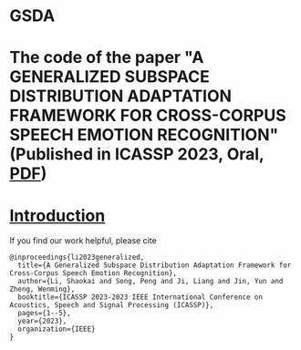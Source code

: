# GSDA
# The code of the paper "A GENERALIZED SUBSPACE DISTRIBUTION ADAPTATION FRAMEWORK FOR CROSS-CORPUS SPEECH EMOTION RECOGNITION" (Published in ICASSP 2023, Oral, [PDF](https://ieeexplore.ieee.org/stamp/stamp.jsp?tp=&arnumber=10097258))

# [Introduction](https://github.com/shaokai1209/GSDA/blob/main/ICASPP_poster_GSDA_2023.pdf)

If you find our work helpful, please cite
```
@inproceedings{li2023generalized,
  title={A Generalized Subspace Distribution Adaptation Framework for Cross-Corpus Speech Emotion Recognition},
  author={Li, Shaokai and Song, Peng and Ji, Liang and Jin, Yun and Zheng, Wenming},
  booktitle={ICASSP 2023-2023 IEEE International Conference on Acoustics, Speech and Signal Processing (ICASSP)},
  pages={1--5},
  year={2023},
  organization={IEEE}
}
```
